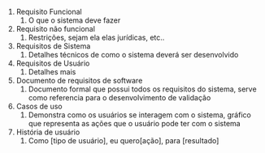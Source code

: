 1. Requisito Funcional
	1. O que o sistema deve fazer
2. Requisito não funcional
	1. Restrições, sejam ela elas jurídicas, etc..
3. Requisitos de Sistema
	1. Detalhes técnicos de como o sistema deverá ser desenvolvido
4. Requisitos de Usuário 
	1. Detalhes mais 
5. Documento de requisitos de software
	1. Documento formal que possui todos os requisitos do sistema, serve como referencia para o desenvolvimento de validação
6. Casos de uso
	1. Demonstra como os usuários se interagem com o sistema, gráfico que representa as ações que o usuário pode ter com o sistema
7. História de usuário
	1. Como [tipo de usuário], eu quero[ação], para [resultado]